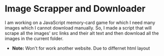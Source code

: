 # Image Scrapper and Downloader

I am working on a JavaScript memory-card game for which I need many images
which I cannot download manually. So, I made a script that will scrape all the images' src links and their alt text and then download all the images in the current folder.


- **Note:** Won't for work another website. Due to differnet html layout
